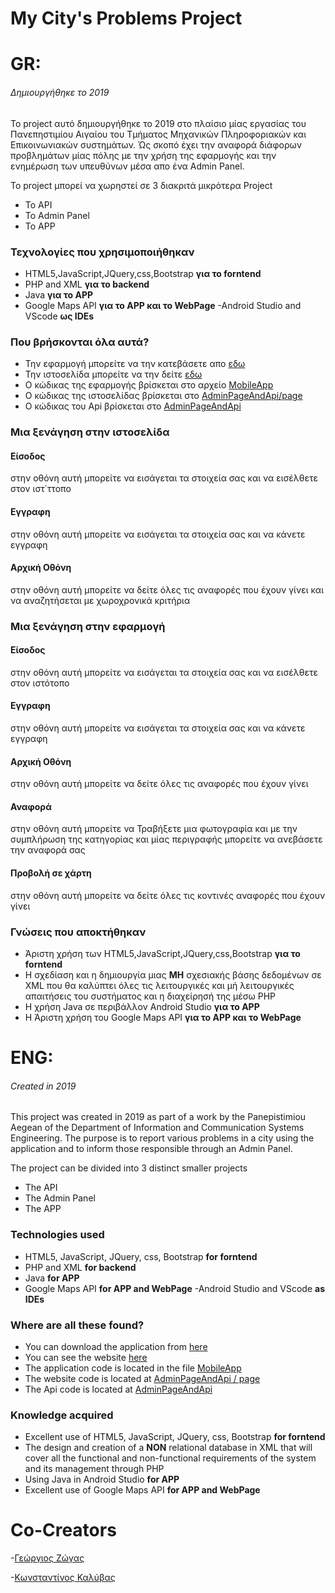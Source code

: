 # My City's Problems Project
# GR:
###### Δημιουργήθηκε το 2019
Το project αυτό δημιουργήθηκε το 2019 στο πλαίσιο μίας εργασίας του Πανεπηστιμίου Αιγαίου του Τμήματος Μηχανικών Πληροφοριακών και Επικοινωνιακών συστημάτων. Ώς σκοπό έχει την αναφορά διάφορων προβλημάτων μίας πόλης με την χρήση της εφαρμογής και την ενημέρωση των υπευθύνων μέσα απο ένα Admin Panel.

To project μπορεί να χωρηστεί σε 3 διακριτά μικρότερα Project
  - Το API
  - Το Admin Panel
  - Το APP

### Τεχνολογίες που χρησιμοποιήθηκαν
  - HTML5,JavaScript,JQuery,css,Bootstrap **για το forntend**
  - PHP and XML **για το backend**
  - Java **για το APP**
  - Google Maps API **για το APP και το WebPage**
  -Android Studio and VScode **ως IDEs** 

### Που βρήσκονται όλα αυτά?
  - Την εφαρμογή μπορείτε να την κατεβάσετε απο [εδω](https://drive.google.com/file/d/1A1q9AJ8PrgTjEyXh3RthuygDZLGsitIw/view?usp=sharing)
  - Την ιστοσελίδα μπορείτε να την δείτε [εδω](https://icsdmobileprojectapi.000webhostapp.com/page/index.html)
  - O κώδικας της εφαρμογής βρίσκεται στο αρχείο [MobileApp](https://github.com/DZaf/MyCityProblem/tree/master/MobileApp)
  - Ο κώδικας της ιστοσελίδας βρίσκεται στο [AdminPageAndApi/page](https://github.com/DZaf/MyCityProblem/tree/master/AdminPageAndApi/page)
  - Ο κώδικας του Api βρίσκεται στο [AdminPageAndApi](https://github.com/DZaf/MyCityProblem/tree/master/AdminPageAndApi)

### Μια ξενάγηση στην ιστοσελίδα
#### Είσοδος
στην οθόνη αυτή μπορείτε να εισάγεται τα στοιχεία σας και να εισέλθετε στον ιστ΄ττοπο
#### Εγγραφη
στην οθόνη αυτή μπορείτε να εισάγεται τα στοιχεία σας και να κάνετε εγγραφη

#### Αρχική Οθόνη
στην οθόνη αυτή μπορείτε να δείτε όλες τις αναφορές που έχουν γίνει και να αναζητήσεται με χωροχρονικά κριτήρια

### Μια ξενάγηση στην εφαρμογή
#### Είσοδος
στην οθόνη αυτή μπορείτε να εισάγεται τα στοιχεία σας και να εισέλθετε στον ιστότοπο

#### Εγγραφη
στην οθόνη αυτή μπορείτε να εισάγεται τα στοιχεία σας και να κάνετε εγγραφη

#### Αρχική Οθόνη
στην οθόνη αυτή μπορείτε να δείτε όλες τις αναφορές που έχουν γίνει

#### Αναφορά
στην οθόνη αυτή μπορείτε να Τραβήξετε μια φωτογραφία και με την συμπλήρωση της κατηγορίας και μίας περιγραφής μπορείτε να ανεβάσετε την αναφορά σας

#### Προβολή σε χάρτη
στην οθόνη αυτή μπορείτε να δείτε όλες τις κοντινές αναφορές που έχουν γίνει

### Γνώσεις που αποκτήθηκαν 
  - Άριστη χρήση των HTML5,JavaScript,JQuery,css,Bootstrap **για το forntend**
  - Η σχεδίαση και η δημιουργία μιας **ΜΗ** σχεσιακής βάσης δεδομένων σε XML που θα καλύπτει όλες τις λειτουργικές και μή λειτουργικές απαιτήσεις του συστήματος και η διαχείρησή της μέσω PHP
  - Η χρήση Java σε περιβάλλον Android Studio **για το APP**
  - Η Άριστη χρήση του Google Maps API **για το APP και το WebPage**
  
# ENG:
###### Created in 2019
This project was created in 2019 as part of a work by the Panepistimiou Aegean of the Department of Information and Communication Systems Engineering. The purpose is to report various problems in a city using the application and to inform those responsible through an Admin Panel.

The project can be divided into 3 distinct smaller projects
  - The API
  - The Admin Panel
  - The APP
### Technologies used
  - HTML5, JavaScript, JQuery, css, Bootstrap **for forntend**
  - PHP and XML **for backend**
  - Java **for APP**
  - Google Maps API **for APP and WebPage**
  -Android Studio and VScode **as IDEs**

### Where are all these found?
  - You can download the application from [here](https://drive.google.com/file/d/1A1q9AJ8PrgTjEyXh3RthuygDZLGsitIw/view?usp=sharing)
  - You can see the website [here](https://icsdmobileprojectapi.000webhostapp.com/page/index.html)
  - The application code is located in the file [MobileApp](https://github.com/DZaf/MyCityProblem/tree/master/MobileApp)
  - The website code is located at [AdminPageAndApi / page](https://github.com/DZaf/MyCityProblem/tree/master/AdminPageAndApi/page)
  - The Api code is located at [AdminPageAndApi](https://github.com/DZaf/MyCityProblem/tree/master/AdminPageAndApi) 
  
### Knowledge acquired
  - Excellent use of HTML5, JavaScript, JQuery, css, Bootstrap **for forntend**
  - The design and creation of a **NON** relational database in XML that will cover all the functional and non-functional requirements of the system and its management through PHP
  - Using Java in Android Studio **for APP**
  - Excellent use of Google Maps API **for APP and WebPage**
  
# Co-Creators
  -[Γεώργιος Ζώγας](https://github.com/gzogas) 
  
  -[Κωνσταντίνος Καλύβας](https://www.linkedin.com/in/konstantinos-kalivas-45552018a/)
